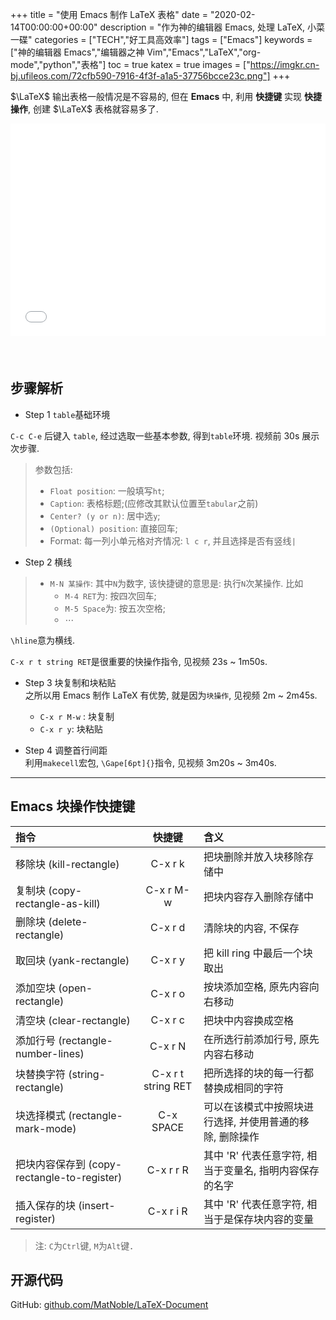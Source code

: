 +++
title = "使用 Emacs 制作 LaTeX 表格"
date = "2020-02-14T00:00:00+00:00"
description = "作为神的编辑器 Emacs, 处理 LaTeX, 小菜一碟"
categories = ["TECH","好工具高效率"]
tags = ["Emacs"]
keywords = ["神的编辑器 Emacs","编辑器之神 Vim","Emacs","LaTeX","org-mode","python","表格"]
toc = true
katex = true
images = ["https://imgkr.cn-bj.ufileos.com/72cfb590-7916-4f3f-a1a5-37756bcce23c.png"]
+++

$\LaTeX$ 输出表格一般情况是不容易的, 但在 **Emacs** 中, 利用 **快捷键** 实现 **快捷操作**, 创建 $\LaTeX$ 表格就容易多了.

<div style="position: relative; width: 100%; height: 0; padding-bottom: 75%;"><iframe src="//player.bilibili.com/player.html?aid=88928743&cid=151902070&page=1" scrolling="no" border="0" frameborder="no" framespacing="0" allowfullscreen="true" style="position: absolute; width: 100%; height: 90%; left: 0; top: 0;"> </iframe></div>

## 步骤解析

- Step 1 `table`基础环境

`C-c C-e` 后键入 `table`, 经过选取一些基本参数, 得到`table`环境. 视频前 30s 展示次步骤.

> 参数包括:
>
> - `Float position`: 一般填写`ht`;
> - `Caption`: 表格标题;(应修改其默认位置至`tabular`之前)
> - `Center? (y or n)`: 居中选`y`;
> - `(Optional) position`: 直接回车;
> - Format: 每一列小单元格对齐情况: `l c r`, 并且选择是否有竖线`|`

- Step 2 横线

> - `M-N 某操作`: 其中`N`为数字, 该快捷键的意思是: 执行`N`次某操作. 比如
>   - `M-4 RET`为: 按四次回车;
>   - `M-5 Space`为: 按五次空格;
>   - $\cdots$

`\hline`意为横线.

`C-x r t string RET`是很重要的快操作指令, 见视频 23s ~ 1m50s.

- Step 3 块复制和块粘贴  
  之所以用 Emacs 制作 LaTeX 有优势, 就是因为`块操作`, 见视频 2m ~ 2m45s.

  - `C-x r M-w` : 块复制
  - `C-x r y`: 块粘贴

- Step 4 调整首行间距  
  利用`makecell`宏包, `\Gape[6pt]{}`指令, 见视频 3m20s ~ 3m40s.

<hr />

## Emacs 块操作快捷键

| 指令                                        |       快捷键       | 含义                                                     |
| :------------------------------------------ | :----------------: | :------------------------------------------------------- |
| 移除块 (kill-rectangle)                     |      C-x r k       | 把块删除并放入块移除存储中                               |
| 复制块 (copy-rectangle-as-kill)             |     C-x r M-w      | 把块内容存入删除存储中                                   |
| 删除块 (delete-rectangle)                   |      C-x r d       | 清除块的内容, 不保存                                     |
| 取回块 (yank-rectangle)                     |      C-x r y       | 把 kill ring 中最后一个块取出                            |
| 添加空块 (open-rectangle)                   |      C-x r o       | 按块添加空格, 原先内容向右移动                           |
| 清空块 (clear-rectangle)                    |      C-x r c       | 把块中内容换成空格                                       |
| 添加行号 (rectangle-number-lines)           |      C-x r N       | 在所选行前添加行号, 原先内容右移动                       |
| 块替换字符 (string-rectangle)               | C-x r t string RET | 把所选择的块的每一行都替换成相同的字符                   |
| 块选择模式 (rectangle-mark-mode)            |     C-x SPACE      | 可以在该模式中按照块进行选择, 并使用普通的移除, 删除操作 |
| 把块内容保存到 (copy-rectangle-to-register) |     C-x r r R      | 其中 'R' 代表任意字符, 相当于变量名, 指明内容保存的名字  |
| 插入保存的块 (insert-register)              |     C-x r i R      | 其中 'R' 代表任意字符, 相当于是保存块内容的变量          |

> 注: `C`为`Ctrl`键, `M`为`Alt`键．

## 开源代码

GitHub: [github.com/MatNoble/LaTeX-Document](https://github.com/MatNoble/LaTeX-Document/tree/master/table-test "github.com/MatNoble/LaTeX-Document")
